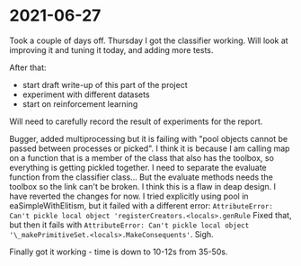 # 2021-06-27
Took a couple of days off.
Thursday I got the classifier working.   Will look at improving it and tuning it today, and adding more tests.

After that:
- start draft write-up of this part of the project
- experiment with different datasets
- start on reinforcement learning

Will need to carefully record the result of experiments for the report.

Bugger, added multiprocessing but it is failing with "pool objects cannot be passed between processes or picked".
I think it is because I am calling map on a function that is a member of the class that also has the toolbox, so everything is getting pickled together.  I need to separate the evaluate function from the classifier class...
But the evaluate methods needs the toolbox so the link can't be broken.  I think this is a flaw in deap design.
I have reverted the changes for now.
I tried explicitly using pool in eaSimpleWithElitism, but it failed with a different error:  `AttributeError: Can't pickle local object 'registerCreators.<locals>.genRule`
Fixed that, but then it fails with `AttributeError: Can't pickle local object '\_makePrimitiveSet.<locals>.MakeConsequents'`.  Sigh.

Finally got it working - time is down to 10-12s from 35-50s.
